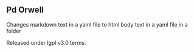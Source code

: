 
## Pd Orwell

Changes markdown text in a yaml file to html body text in a yaml file in a folder

Released under lgpl v3.0 terms.

